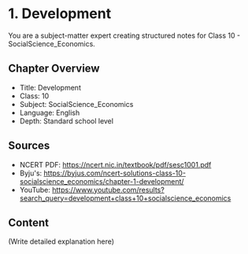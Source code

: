 # 1. Development

You are a subject-matter expert creating structured notes for Class 10 - SocialScience_Economics.

## Chapter Overview
- Title: Development
- Class: 10
- Subject: SocialScience_Economics
- Language: English
- Depth: Standard school level

## Sources
- NCERT PDF: https://ncert.nic.in/textbook/pdf/sesc1001.pdf
- Byju's: https://byjus.com/ncert-solutions-class-10-socialscience_economics/chapter-1-development/
- YouTube: https://www.youtube.com/results?search_query=development+class+10+socialscience_economics

## Content
(Write detailed explanation here)
